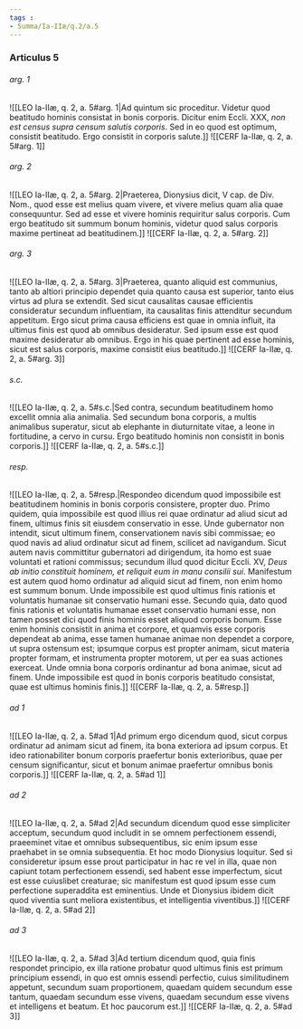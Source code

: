 ```yaml
---
tags : 
- Summa/Ia-IIæ/q.2/a.5
---
```


### Articulus 5

###### arg. 1
![[LEO Ia-IIæ, q. 2, a. 5#arg. 1|Ad quintum sic proceditur. Videtur quod beatitudo hominis consistat in bonis corporis. Dicitur enim Eccli. XXX, *non est census supra censum salutis corporis*. Sed in eo quod est optimum, consistit beatitudo. Ergo consistit in corporis salute.]]
![[CERF Ia-IIæ, q. 2, a. 5#arg. 1]]

###### arg. 2
![[LEO Ia-IIæ, q. 2, a. 5#arg. 2|Praeterea, Dionysius dicit, V cap. de Div. Nom., quod esse est melius quam vivere, et vivere melius quam alia quae consequuntur. Sed ad esse et vivere hominis requiritur salus corporis. Cum ergo beatitudo sit summum bonum hominis, videtur quod salus corporis maxime pertineat ad beatitudinem.]]
![[CERF Ia-IIæ, q. 2, a. 5#arg. 2]]

###### arg. 3
![[LEO Ia-IIæ, q. 2, a. 5#arg. 3|Praeterea, quanto aliquid est communius, tanto ab altiori principio dependet quia quanto causa est superior, tanto eius virtus ad plura se extendit. Sed sicut causalitas causae efficientis consideratur secundum influentiam, ita causalitas finis attenditur secundum appetitum. Ergo sicut prima causa efficiens est quae in omnia influit, ita ultimus finis est quod ab omnibus desideratur. Sed ipsum esse est quod maxime desideratur ab omnibus. Ergo in his quae pertinent ad esse hominis, sicut est salus corporis, maxime consistit eius beatitudo.]]
![[CERF Ia-IIæ, q. 2, a. 5#arg. 3]]

###### s.c.
![[LEO Ia-IIæ, q. 2, a. 5#s.c.|Sed contra, secundum beatitudinem homo excellit omnia alia animalia. Sed secundum bona corporis, a multis animalibus superatur, sicut ab elephante in diuturnitate vitae, a leone in fortitudine, a cervo in cursu. Ergo beatitudo hominis non consistit in bonis corporis.]]
![[CERF Ia-IIæ, q. 2, a. 5#s.c.]]

###### resp.
![[LEO Ia-IIæ, q. 2, a. 5#resp.|Respondeo dicendum quod impossibile est beatitudinem hominis in bonis corporis consistere, propter duo. Primo quidem, quia impossibile est quod illius rei quae ordinatur ad aliud sicut ad finem, ultimus finis sit eiusdem conservatio in esse. Unde gubernator non intendit, sicut ultimum finem, conservationem navis sibi commissae; eo quod navis ad aliud ordinatur sicut ad finem, scilicet ad navigandum. Sicut autem navis committitur gubernatori ad dirigendum, ita homo est suae voluntati et rationi commissus; secundum illud quod dicitur Eccli. XV, *Deus ab initio constituit hominem, et reliquit eum in manu consilii sui*. Manifestum est autem quod homo ordinatur ad aliquid sicut ad finem, non enim homo est summum bonum. Unde impossibile est quod ultimus finis rationis et voluntatis humanae sit conservatio humani esse. Secundo quia, dato quod finis rationis et voluntatis humanae esset conservatio humani esse, non tamen posset dici quod finis hominis esset aliquod corporis bonum. Esse enim hominis consistit in anima et corpore, et quamvis esse corporis dependeat ab anima, esse tamen humanae animae non dependet a corpore, ut supra ostensum est; ipsumque corpus est propter animam, sicut materia propter formam, et instrumenta propter motorem, ut per ea suas actiones exerceat. Unde omnia bona corporis ordinantur ad bona animae, sicut ad finem. Unde impossibile est quod in bonis corporis beatitudo consistat, quae est ultimus hominis finis.]]
![[CERF Ia-IIæ, q. 2, a. 5#resp.]]

###### ad 1
![[LEO Ia-IIæ, q. 2, a. 5#ad 1|Ad primum ergo dicendum quod, sicut corpus ordinatur ad animam sicut ad finem, ita bona exteriora ad ipsum corpus. Et ideo rationabiliter bonum corporis praefertur bonis exterioribus, quae per censum significantur, sicut et bonum animae praefertur omnibus bonis corporis.]]
![[CERF Ia-IIæ, q. 2, a. 5#ad 1]]

###### ad 2
![[LEO Ia-IIæ, q. 2, a. 5#ad 2|Ad secundum dicendum quod esse simpliciter acceptum, secundum quod includit in se omnem perfectionem essendi, praeeminet vitae et omnibus subsequentibus, sic enim ipsum esse praehabet in se omnia subsequentia. Et hoc modo Dionysius loquitur. Sed si consideretur ipsum esse prout participatur in hac re vel in illa, quae non capiunt totam perfectionem essendi, sed habent esse imperfectum, sicut est esse cuiuslibet creaturae; sic manifestum est quod ipsum esse cum perfectione superaddita est eminentius. Unde et Dionysius ibidem dicit quod viventia sunt meliora existentibus, et intelligentia viventibus.]]
![[CERF Ia-IIæ, q. 2, a. 5#ad 2]]

###### ad 3
![[LEO Ia-IIæ, q. 2, a. 5#ad 3|Ad tertium dicendum quod, quia finis respondet principio, ex illa ratione probatur quod ultimus finis est primum principium essendi, in quo est omnis essendi perfectio, cuius similitudinem appetunt, secundum suam proportionem, quaedam quidem secundum esse tantum, quaedam secundum esse vivens, quaedam secundum esse vivens et intelligens et beatum. Et hoc paucorum est.]]
![[CERF Ia-IIæ, q. 2, a. 5#ad 3]]

